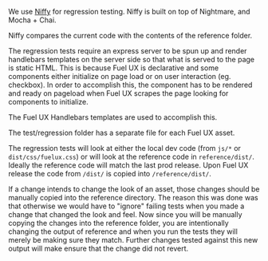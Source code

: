 We use [Niffy](https://segment.com/blog/perceptual-diffing-with-niffy/) for regression testing. Niffy is built on top of Nightmare, and Mocha + Chai.

Niffy compares the current code with the contents of the reference folder.

The regression tests require an express server to be spun up and render handlebars templates on the server side so that what is served to the page is static HTML. This is because Fuel UX is declarative and some components either initialize on page load or on user interaction (eg. checkbox). In order to accomplish this, the component has to be rendered and ready on pageload when Fuel UX scrapes the page looking for components to initialize.

The Fuel UX Handlebars templates are used to accomplish this.

The test/regression folder has a separate file for each Fuel UX asset.

The regression tests will look at either the local dev code (from `js/*` or `dist/css/fuelux.css`) or will look at the reference code in `reference/dist/`. Ideally the reference code will match the last prod release. Upon Fuel UX release the code from `/dist/` is copied into `/reference/dist/`.

If a change intends to change the look of an asset, those changes should be manually copied into the reference directory. The reason this was done was that otherwise we would have to "ignore" failing tests when you made a change that changed the look and feel. Now since you will be manually copying the changes into the reference folder, you are intentionally changing the output of reference and when you run the tests they will merely be making sure they match. Further changes tested against this new output will make ensure that the change did not revert.